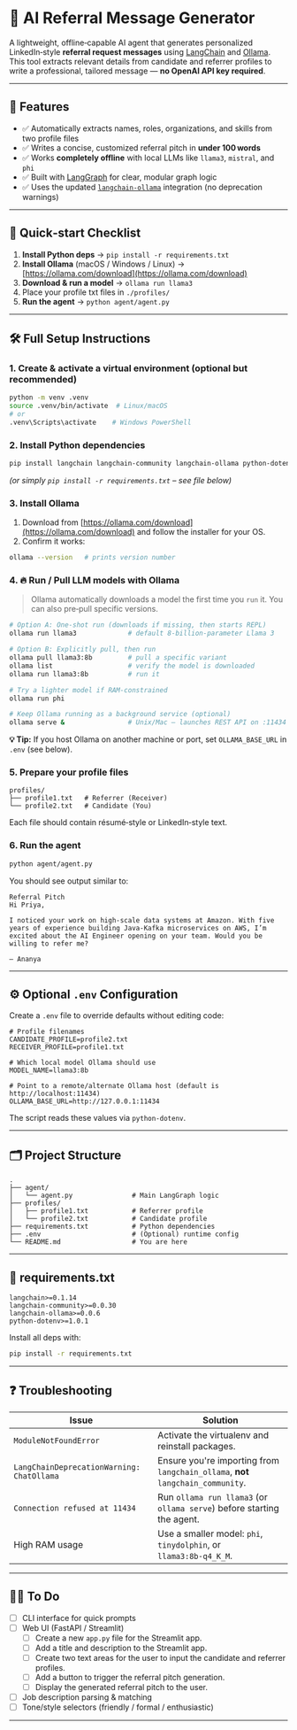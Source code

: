 # 🧠 AI Referral Message Generator

A lightweight, offline‑capable AI agent that generates personalized LinkedIn‑style **referral request messages** using [LangChain](https://www.langchain.com/) and [Ollama](https://ollama.com/). This tool extracts relevant details from candidate and referrer profiles to write a professional, tailored message — **no OpenAI API key required**.

---

## 📌 Features

* ✅ Automatically extracts names, roles, organizations, and skills from two profile files
* ✅ Writes a concise, customized referral pitch in **under 100 words**
* ✅ Works **completely offline** with local LLMs like `llama3`, `mistral`, and `phi`
* ✅ Built with [LangGraph](https://www.langchain.com/langgraph) for clear, modular graph logic
* ✅ Uses the updated [`langchain-ollama`](https://pypi.org/project/langchain-ollama/) integration (no deprecation warnings)

---

## 🚀 Quick‑start Checklist

1. **Install Python deps**  → `pip install -r requirements.txt`
2. **Install Ollama** (macOS / Windows / Linux)  → [https://ollama.com/download](https://ollama.com/download)
3. **Download & run a model**  → `ollama run llama3`
4. Place your profile txt files in `./profiles/`
5. **Run the agent**  → `python agent/agent.py`

---

## 🛠 Full Setup Instructions

### 1. Create & activate a virtual environment (optional but recommended)

```bash
python -m venv .venv
source .venv/bin/activate  # Linux/macOS
# or
.venv\Scripts\activate    # Windows PowerShell
```

### 2. Install Python dependencies

```bash
pip install langchain langchain-community langchain-ollama python-dotenv
```

*(or simply `pip install -r requirements.txt` – see file below)*

### 3. Install **Ollama**

1. Download from [https://ollama.com/download](https://ollama.com/download) and follow the installer for your OS.
2. Confirm it works:

```bash
ollama --version   # prints version number
```

### 4. 🔥 **Run / Pull LLM models with Ollama**

> Ollama automatically downloads a model the first time you `run` it. You can also pre‑pull specific versions.

```bash
# Option A: One‑shot run (downloads if missing, then starts REPL)
ollama run llama3             # default 8‑billion‑parameter Llama 3

# Option B: Explicitly pull, then run
ollama pull llama3:8b         # pull a specific variant
ollama list                   # verify the model is downloaded
ollama run llama3:8b          # run it

# Try a lighter model if RAM‑constrained
ollama run phi

# Keep Ollama running as a background service (optional)
ollama serve &                # Unix/Mac – launches REST API on :11434
```

**💡 Tip:**  If you host Ollama on another machine or port, set `OLLAMA_BASE_URL` in `.env` (see below).

### 5. Prepare your profile files

```
profiles/
├── profile1.txt   # Referrer (Receiver)
└── profile2.txt   # Candidate (You)
```

Each file should contain résumé‑style or LinkedIn‑style text.

### 6. Run the agent

```bash
python agent/agent.py
```

You should see output similar to:

```
Referral Pitch
Hi Priya,

I noticed your work on high‑scale data systems at Amazon. With five years of experience building Java‑Kafka microservices on AWS, I’m excited about the AI Engineer opening on your team. Would you be willing to refer me?

– Ananya
```

---

## ⚙️ Optional `.env` Configuration

Create a `.env` file to override defaults without editing code:

```env
# Profile filenames
CANDIDATE_PROFILE=profile2.txt
RECEIVER_PROFILE=profile1.txt

# Which local model Ollama should use
MODEL_NAME=llama3:8b

# Point to a remote/alternate Ollama host (default is http://localhost:11434)
OLLAMA_BASE_URL=http://127.0.0.1:11434
```

The script reads these values via `python‑dotenv`.

---

## 🗂 Project Structure

```
.
├── agent/
│   └── agent.py               # Main LangGraph logic
├── profiles/
│   ├── profile1.txt           # Referrer profile
│   └── profile2.txt           # Candidate profile
├── requirements.txt           # Python dependencies
├── .env                       # (Optional) runtime config
└── README.md                  # You are here
```

---

## 📜 requirements.txt

```text
langchain>=0.1.14
langchain-community>=0.0.30
langchain-ollama>=0.0.6
python-dotenv>=1.0.1
```

Install all deps with:

```bash
pip install -r requirements.txt
```

---

## ❓ Troubleshooting

| Issue                                     | Solution                                                                        |
| ----------------------------------------- | ------------------------------------------------------------------------------- |
| `ModuleNotFoundError`                     | Activate the virtualenv and reinstall packages.                                 |
| `LangChainDeprecationWarning: ChatOllama` | Ensure you're importing from `langchain_ollama`, **not** `langchain_community`. |
| `Connection refused at 11434`             | Run `ollama run llama3` (or `ollama serve`) before starting the agent.          |
| High RAM usage                            | Use a smaller model: `phi`, `tinydolphin`, or `llama3:8b‑q4_K_M`.               |

---

## 🧑‍💻 To Do

* [ ] CLI interface for quick prompts
* [ ] Web UI (FastAPI / Streamlit)
    * [ ] Create a new `app.py` file for the Streamlit app.
    * [ ] Add a title and description to the Streamlit app.
    * [ ] Create two text areas for the user to input the candidate and referrer profiles.
    * [ ] Add a button to trigger the referral pitch generation.
    * [ ] Display the generated referral pitch to the user.
* [ ] Job description parsing & matching
* [ ] Tone/style selectors (friendly / formal / enthusiastic)

---